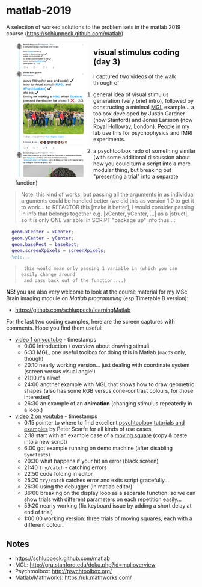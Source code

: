 # matlab-2019

A selection of worked solutions to the problem sets in the matlab 2019 course (https://schluppeck.github.com/matlab).

<a href="https://twitter.com/schluppeck/status/1124020237819633664" target="_new">
<img src="./matlab-2019-twittercard.png" style="padding: 0 15px; float: left;" width="40%">
</a>

## visual stimulus coding (day 3)

I captured two videos of the walk through of

1. general idea of visual stimulus generation (very brief intro), followed by constructing a minimal [MGL](https://github.com/justingardner/mgl) example... a toolbox developed by Justin Gardner (now Stanford) and Jonas Larsson (now Royal Holloway, London). People in my lab use this for psychophysics and fMRI experiments.

2. a psychtoolbox redo of something similar (with some additional discussion about how you could turn a script into a more modular thing, but breaking out "presenting a trial" into a separate function)

>Note: this kind of works, but passing all the arguments in as individual
>      arguments could be handled better (we did this as version 1.0 to get it
>      to work... to REFACTOR this [make it better], I would consider passing in
>      info that belongs together e.g. |xCenter, yCenter, ...| as a |struct|, so
>      it is only ONE variable: in SCRIPT "package up" info thus...:

```matlab
  geom.xCenter = xCenter;
  geom.yCenter = yCenter;
  geom.baseRect = baseRect;
  geom.screenXpixels = screenXpixels;
  %etc...
```
>      this would mean only passing 1 variable in (which you can easily change around
>      and pass back out of the function....)

**NB!** you are also very welcome to look at the course material for my MSc Brain imaging module on *Matlab programming* (esp Timetable B version):

- https://github.com/schluppeck/learningMatlab

For the last two coding examples, here are the screen captures with comments. Hope you find them useful:

- [video 1 on youtube](https://www.youtube.com/watch?v=ciHC7WoDpS0&t=5s) - timestamps
  + 0:00 Introduction / overview about drawing stimuli
  + 6:33 MGL, one useful toolbox for doing this in Matlab (``macOS`` only, though)
  + 20:10 nearly working version... just dealing with coordinate system (screen versus visual angle!)
  + 21:10 it's alive!
  + 24:00 another example with MGL that shows how to draw geometric shapes (also has some RGB versus cone-contrast colours, for those interested)
  + 26:30 an example of an **animation** (changing stimulus repeatedly in a loop.)
- [video 2 on youtube](https://youtu.be/WXvQ0Qtk_2E) - timestamps
  + 0:15 pointer to where to find excellent [psychtoolbox](http://psychtoolbox.org/) [tutorials and examples](http://peterscarfe.com/ptbtutorials.html) by Peter Scarfe for all kinds of use cases
  + 2:18 start with an example case of a [moving square](http://peterscarfe.com/movingsquaredemocode.html) (copy & paste into a new script)
  + 6:00 got example running on demo machine (after disabling ``SyncTests``)
  + 20:30 what happens if your hit an error (black screen)
  + 21:40 ``try/catch`` - catching errors
  + 22:50 code folding in editor
  + 25:20 ``try/catch`` catches error and exits script gracefully...
  + 26:30 using the debugger (in matlab editor)
  + 36:00 breaking on the display loop as a separate function: so we can show trials with different parameters on each repetition easily...
  + 59:20 nearly working (fix keyboard issue by adding a short delay at end of trial)
  + 1:00:00 working version: three trials of moving squares, each with a different colour.



## Notes

- https://schluppeck.github.com/matlab
- MGL: http://gru.stanford.edu/doku.php?id=mgl:overview
- Psychtoolbox: http://psychtoolbox.org/
- Matlab/Mathworks: https://uk.mathworks.com/

